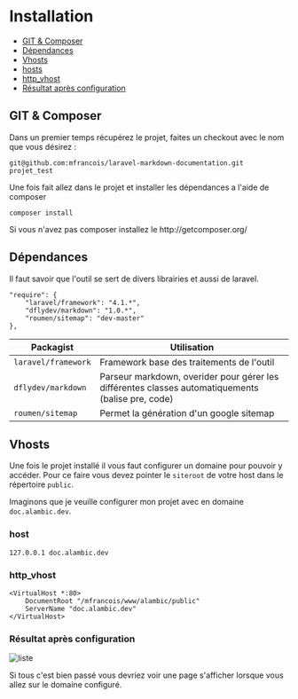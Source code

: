 # Installation

- [GIT & Composer](#git)
- [Dépendances](#dep)
- [Vhosts](#vhosts)
 - [hosts](#hosts)
 - [http_vhost](#http_vhost)
 - [Résultat après configuration](#result)


<a name="git"></a>
## GIT & Composer

Dans un premier temps récupérez le projet, faites un checkout avec le nom que vous désirez :


    git@github.com:mfrancois/laravel-markdown-documentation.git projet_test


Une fois fait allez dans le projet et installer les dépendances a l'aide de composer



    composer install

<div class="alert alert-dismissable alert-info">
Si vous n'avez pas composer installez le http://getcomposer.org/
</div>


<a name="dep"></a>
## Dépendances
Il faut savoir que l'outil se sert de divers librairies et aussi de laravel.


    "require": {
        "laravel/framework": "4.1.*",
        "dflydev/markdown": "1.0.*",
        "roumen/sitemap": "dev-master"
    },


Packagist | Utilisation
--------- | ------------
`laravel/framework` | Framework base des traitements de l'outil
`dflydev/markdown` | Parseur markdown, overider pour gérer les différentes classes automatiquements (balise pre, code)
`roumen/sitemap` | Permet la génération d'un google sitemap


<a name="vhosts"></a>
## Vhosts

Une fois le projet installé il vous faut configurer un domaine pour pouvoir y accéder.
Pour ce faire vous devez pointer le `siteroot` de votre host dans le répertoire `public`.

Imaginons que je veuille configurer mon projet avec en domaine `doc.alambic.dev`.

<a name="host"></a>
### host

    127.0.0.1 doc.alambic.dev


<a name="http_vhost"></a>
### http_vhost


    <VirtualHost *:80>
        DocumentRoot "/mfrancois/www/alambic/public"
        ServerName "doc.alambic.dev"
    </VirtualHost>


<a name="result"></a>
### Résultat après configuration
![liste](/markdown/alambic/_images/readme/liste_proj.png)

<div class="alert alert-dismissable alert-info">
Si tous c'est bien passé vous devriez voir une page s'afficher lorsque vous allez sur le domaine configuré.
</div>